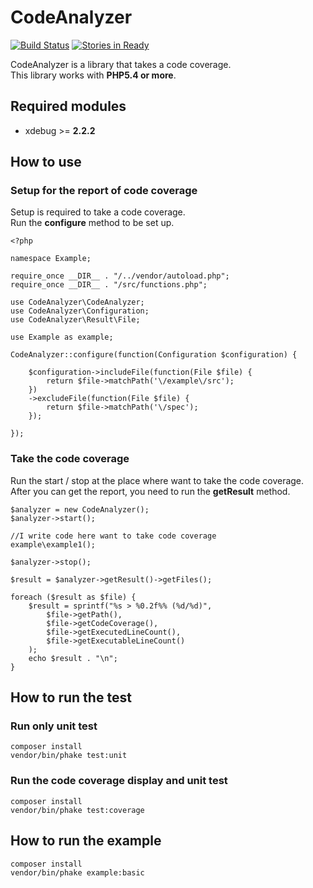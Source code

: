 CodeAnalyzer
=============================

[![Build Status](https://travis-ci.org/holyshared/code-analyzer.png?branch=master)](https://travis-ci.org/holyshared/code-analyzer)
[![Stories in Ready](https://badge.waffle.io/holyshared/code-analyzer.png?label=ready&title=Ready)](https://waffle.io/holyshared/code-analyzer)

CodeAnalyzer is a library that takes a code coverage.  
This library works with **PHP5.4 or more**.

Required modules
------------------------------------------------
* xdebug >= **2.2.2**

How to use
------------------------------------------------

### Setup for the report of code coverage

Setup is required to take a code coverage.  
Run the **configure** method to be set up.

	<?php

	namespace Example;

	require_once __DIR__ . "/../vendor/autoload.php";
	require_once __DIR__ . "/src/functions.php";

	use CodeAnalyzer\CodeAnalyzer;
	use CodeAnalyzer\Configuration;
	use CodeAnalyzer\Result\File;

	use Example as example;

	CodeAnalyzer::configure(function(Configuration $configuration) {

	    $configuration->includeFile(function(File $file) {
	        return $file->matchPath('\/example\/src');
	    })
	    ->excludeFile(function(File $file) {
	        return $file->matchPath('\/spec');
	    });

	});

### Take the code coverage

Run the start / stop at the place where want to take the code coverage.  
After you can get the report, you need to run the **getResult** method.

	$analyzer = new CodeAnalyzer();
	$analyzer->start();

	//I write code here want to take code coverage
	example\example1();

	$analyzer->stop();

	$result = $analyzer->getResult()->getFiles();

	foreach ($result as $file) {
		$result = sprintf("%s > %0.2f%% (%d/%d)",
        	$file->getPath(),
        	$file->getCodeCoverage(),
        	$file->getExecutedLineCount(),
        	$file->getExecutableLineCount()
		);
		echo $result . "\n";
	}

How to run the test
------------------------------------------------

### Run only unit test
	composer install
	vendor/bin/phake test:unit

### Run the code coverage display and unit test

	composer install
	vendor/bin/phake test:coverage

How to run the example
------------------------------------------------

	composer install
	vendor/bin/phake example:basic
